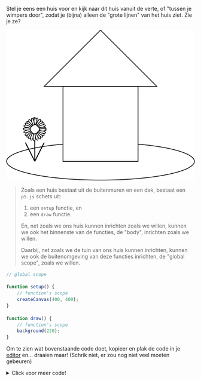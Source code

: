 <!-- 
## De 'grote lijnen'
-->

Stel je eens een huis voor en kijk naar dit huis vanuit de verte, of "tussen je wimpers door", zodat je (bijna) alleen de "grote lijnen" van het huis ziet. Zie je ze?

![huis](images/huis.png)

> Zoals een huis bestaat uit de buitenmuren en een dak, bestaat een `p5.js` schets uit:
> 1. een `setup` functie, en  
> 2. een `draw` functie.
>
> En, net zoals we ons huis kunnen inrichten zoals we willen, kunnen we ook het binnenste van de functies, de "body", inrichten zoals we willen. 
>
> Daarbij, net zoals we de tuin van ons huis kunnen inrichten, kunnen we ook de buitenomgeving van deze functies inrichten, de "global scope", zoals we willen. 

```javascript
// global scope

function setup() {
    // function's scope
    createCanvas(400, 400);
}

function draw() {
    // function's scope
    background(220);
}
```
 
Om te zien wat bovenstaande code doet, kopieer en plak de code in je [editor](https://editor.p5js.org) en... draaien maar!
(Schrik niet, er zou nog niet veel moeten gebeuren)


<details>
    <summary>Click voor meer code!</summary>

Bovenstaande tekening van een huis kan je ook maken in `p5js`, bijvoorbeeld door onderstaande code te kopieren en plakken in de [editor](https://editor.p5js.org)! (Zie je nog meer gebeuren?)
```javascript
WIP enter code from sketches/huis.js
```

</details>
